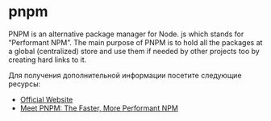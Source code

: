 # pnpm

PNPM is an alternative package manager for Node. js which stands for “Performant NPM”. The main purpose of PNPM is to hold all the packages at a global (centralized) store and use them if needed by other projects too by creating hard links to it.

Для получения дополнительной информации посетите следующие ресурсы:

- [Official Website](https://pnpm.io)
- [Meet PNPM: The Faster, More Performant NPM](https://blog.bitsrc.io/pnpm-javascript-package-manager-4b5abd59dc9)
